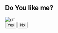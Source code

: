 <!doctype html>
<html lang="en">
<head>
  <meta charset="UTF-8">
  <meta name="viewport" content="width=device-width, initial-scale=1.0">
  <title>Message for you</title>
  <link rel="stylesheet" href="style.css">
</head>
<body>
  <div class="wrapper">
    <h2 class="question">Do You like me?</h2>
    <img class="gif" alt="gif" src="https://raw.githubusercontent.com/DzarelDeveloper/Img/main/gifyou.webp">
    <div class="btn-group">
      <button class="yes-btn">Yes</button>
      <button class="no-btn">No</button>
    </div>
  </div>
  <script src="script.js"></script>
</body>
</html>
